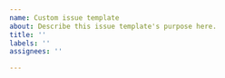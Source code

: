 ```yaml
---
name: Custom issue template
about: Describe this issue template's purpose here.
title: ''
labels: ''
assignees: ''

---
```


<!---
For issues with the hosted service at browserless.io, or if you need outside help and advice, please contact us at help@browserless.io

Issues in GitHub are made only for the docker image and underlying code!
-->
